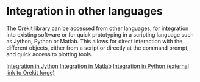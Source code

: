 <!--- Copyright 2002-2016 CS Systèmes d'Information
  Licensed under the Apache License, Version 2.0 (the "License");
  you may not use this file except in compliance with the License.
  You may obtain a copy of the License at
  
    http://www.apache.org/licenses/LICENSE-2.0
  
  Unless required by applicable law or agreed to in writing, software
  distributed under the License is distributed on an "AS IS" BASIS,
  WITHOUT WARRANTIES OR CONDITIONS OF ANY KIND, either express or implied.
  See the License for the specific language governing permissions and
  limitations under the License.
-->

# Integration in other languages

The Orekit library can be accessed from other languages, for integration into existing
software or for quick prototyping in a scripting language such as Jython, Python or
Matlab. This allows for direct interaction with the different objects, either from a
script or directly at the command prompt, and quick access to plotting tools.

[Integration in Jython](./integration-in-Jython.html)
[Integration in Matlab](./integration-in-Matlab.html)
[Integration in Python (external link to Orekit forge)](https://www.orekit.org/forge/projects/orekit-python-wrapper/wiki)
